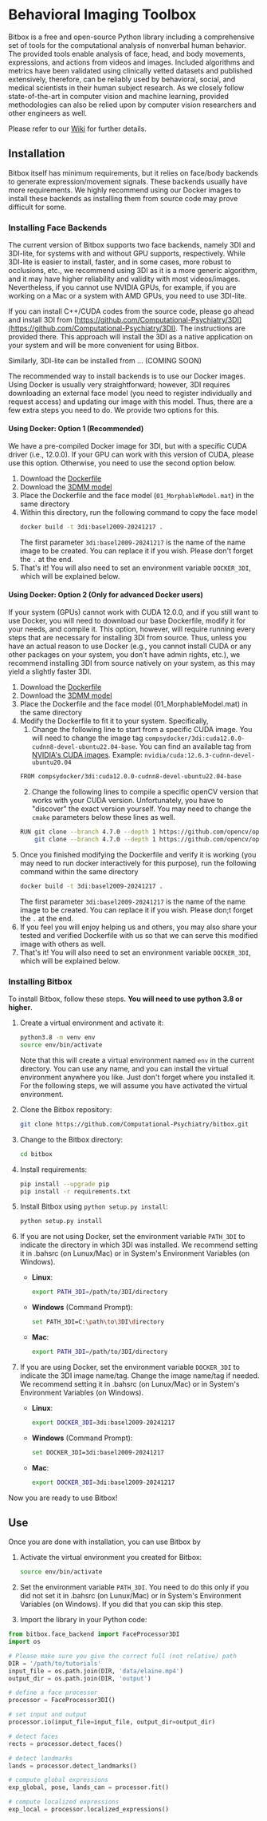# Behavioral Imaging Toolbox

Bitbox is a free and open-source Python library including a comprehensive set of tools for the computational analysis of nonverbal human behavior. The provided tools enable analysis of face, head, and body movements, expressions, and actions from videos and images. Included algorithms and metrics have been validated using clinically vetted datasets and published extensively, therefore, can be reliably used by behavioral, social, and medical scientists in their human subject research. As we closely follow state-of-the-art in computer vision and machine learning, provided methodologies can also be relied upon by computer vision researchers and other engineers as well.

Please refer to our [Wiki](https://github.com/Computational-Psychiatry/bitbox/wiki) for further details.

## Installation

Bitbox itself has minimum requirements, but it relies on face/body backends to generate expression/movement signals. These backends usually have more requirements. We highly recommend using our Docker images to install these backends as installing them from source code may prove difficult for some. 

### Installing Face Backends 

The current version of Bitbox supports two face backends, namely 3DI and 3DI-lite, for systems with and without GPU supports, respectively. While 3DI-lite is easier to install, faster, and in some cases, more robust to occlusions, etc., we recommend using 3DI as it is a more generic algorithm, and it may have higher reliability and validity with most videos/images. Nevertheless, if you cannot use NVIDIA GPUs, for example, if you are working on a Mac or a system with AMD GPUs, you need to use 3DI-lite.

If you can install C++/CUDA codes from the source code, please go ahead and install 3DI from [https://github.com/Computational-Psychiatry/3DI](https://github.com/Computational-Psychiatry/3DI). The instructions are provided there. This approach will install the 3DI as a native application on your system and will be more convenient for using Bitbox.

Similarly, 3DI-lite can be installed from ... (COMING SOON)

The recommended way to install backends is to use our Docker images. Using Docker is usually very straightforward; however, 3DI requires downloading an external face model (you need to register individually and request access) and updating our image with this model. Thus, there are a few extra steps you need to do. We provide two options for this.

#### Using Docker: Option 1 (Recommended)

We have a pre-compiled Docker image for 3DI, but with a specific CUDA driver (i.e., 12.0.0). If your GPU can work with this version of CUDA, please use this option. Otherwise, you need to use the second option below.

1. Download the [Dockerfile](https://github.com/Computational-Psychiatry/bitbox/docker/3DI/Dockerfile)
2. Download the [3DMM model](https://faces.dmi.unibas.ch/bfm/index.php?nav=1-2&id=downloads)
3. Place the Dockerfile and the face model (`01_MorphableModel.mat`) in the same directory
4. Within this directory, run the following command to copy the face model
    ```bash
    docker build -t 3di:basel2009-20241217 . 
    ```
    The first parameter `3di:basel2009-20241217` is the name of the name image to be created. You can replace it if you wish. Please don't forget the `.` at the end. 
5. That's it! You will also need to set an environment variable `DOCKER_3DI`, which will be explained below.

#### Using Docker: Option 2 (Only for advanced Docker users)

If your system (GPUs) cannot work with CUDA 12.0.0, and if you still want to use Docker, you will need to download our base Dockerfile, modify it for your needs, and compile it. This option, however, will require running every steps that are necessary for installing 3DI from source. Thus, unless you have an actual reason to use Docker (e.g., you cannot install CUDA or any other packages on your system, you don't have admin rights, etc.), we recommend installing 3DI from source natively on your system, as this may yield a slightly faster 3DI. 

1. Download the [Dockerfile](https://github.com/Computational-Psychiatry/bitbox/docker/3DI_base/Dockerfile)
2. Download the [3DMM model](https://faces.dmi.unibas.ch/bfm/index.php?nav=1-2&id=downloads)
3. Place the Dockerfile and the face model (01_MorphableModel.mat) in the same directory
4. Modify the Dockerfile to fit it to your system. Specifically,
    1. Change the following line to start from a specific CUDA image. You will need to change the image tag `compsydocker/3di:cuda12.0.0-cudnn8-devel-ubuntu22.04-base`. You can find an available tag from [NVIDIA's CUDA images](https://hub.docker.com/r/nvidia/cuda/tags). Example: `nvidia/cuda:12.6.3-cudnn-devel-ubuntu20.04`
    ```bash
    FROM compsydocker/3di:cuda12.0.0-cudnn8-devel-ubuntu22.04-base
    ```
    2. Change the following lines to compile a specific openCV version that works with your CUDA version. Unfortunately, you have to "discover" the exact version yourself. You may need to change the `cmake` parameters below these lines as well.
    ```bash
    RUN git clone --branch 4.7.0 --depth 1 https://github.com/opencv/opencv.git && \
        git clone --branch 4.7.0 --depth 1 https://github.com/opencv/opencv_contrib.git && \
    ```
5. Once you finished modifying the Dockerfile and verify it is working (you may need to run docker interactively for this purpose), run the following command within the same directory
    ```bash
    docker build -t 3di:basel2009-20241217 . 
    ```
    The first parameter `3di:basel2009-20241217` is the name of the name image to be created. You can replace it if you wish. Please don;t forget the `.` at the end.
6. If you feel you will enjoy helping us and others, you may also share your tested and verified Dockerfile with us so that we can serve this modified image with others as well.
7. That's it! You will also need to set an environment variable `DOCKER_3DI`, which will be explained below.

### Installing Bitbox
To install Bitbox, follow these steps. **You will need to use python 3.8 or higher**. 

1. Create a virtual environment and activate it:
    ```bash
    python3.8 -m venv env
    source env/bin/activate
    ```
    Note that this will create a virtual environment named `env` in the current directory. You can use any name, and you can install the virtual environment anywhere you like. Just don't forget where you installed it. For the following steps, we will assume you have activated the virtual environment.

2. Clone the Bitbox repository:
    ```bash
    git clone https://github.com/Computational-Psychiatry/bitbox.git
    ```

3. Change to the Bitbox directory:
    ```bash
    cd bitbox
    ```

4. Install requirements:
    ```bash
    pip install --upgrade pip
    pip install -r requirements.txt
    ```

5. Install Bitbox using `python setup.py install`:
    ```bash
    python setup.py install
    ```

6. If you are not using Docker, set the environment variable `PATH_3DI` to indicate the directory in which 3DI was installed. We recommend setting it in .bahsrc (on Lunux/Mac) or in System's Environment Variables (on Windows).

    - **Linux**:
      ```bash
      export PATH_3DI=/path/to/3DI/directory
      ```

    - **Windows** (Command Prompt):
      ```bash
      set PATH_3DI=C:\path\to\3DI\directory
      ```

    - **Mac**:
      ```bash
      export PATH_3DI=/path/to/3DI/directory
      ```

7. If you are using Docker, set the environment variable `DOCKER_3DI` to indicate the 3DI image name/tag. Change the image name/tag if needed. We recommend setting it in .bahsrc (on Lunux/Mac) or in System's Environment Variables (on Windows).

    - **Linux**:
      ```bash
      export DOCKER_3DI=3di:basel2009-20241217
      ```

    - **Windows** (Command Prompt):
      ```bash
      set DOCKER_3DI=3di:basel2009-20241217
      ```

    - **Mac**:
      ```bash
      export DOCKER_3DI=3di:basel2009-20241217
      ```

Now you are ready to use Bitbox!

## Use

Once you are done with installation, you can use Bitbox by

1. Activate the virtual environment you created for Bitbox:
    ```bash
    source env/bin/activate
    ```
2. Set the environment variable `PATH_3DI`. You need to do this only if you did not set it in .bahsrc (on Lunux/Mac) or in System's Environment Variables (on Windows). If you did that you can skip this step.

3. Import the library in your Python code:
 ```python
from bitbox.face_backend import FaceProcessor3DI
import os

# Please make sure you give the correct full (not relative) path
DIR = '/path/to/tutorials'
input_file = os.path.join(DIR, 'data/elaine.mp4') 
output_dir = os.path.join(DIR, 'output')

# define a face processor
processor = FaceProcessor3DI()

# set input and output
processor.io(input_file=input_file, output_dir=output_dir)

# detect faces
rects = processor.detect_faces()

# detect landmarks
lands = processor.detect_landmarks()

# compute global expressions
exp_global, pose, lands_can = processor.fit()

# compute localized expressions
exp_local = processor.localized_expressions()
 ```

